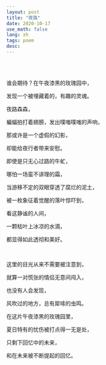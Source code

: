 ```yaml
---
layout: post
title: "夜路"
date: 2020-10-17
use_math: false
lang: zh
tags: poem
desc: 
---
```


<br>

<br>

谁会期待？在午夜漆黑的玫瑰园中，

发现一个被埋藏着的，有趣的灵魂。

夜路森森，

蝙蝠拍打着翅膀，发出噗嗤噗嗤的声响，

那或许是一个虚假的幻影，

却能给夜行者带来安慰。

即使是只无心过路的牛虻，

哪怕一场蛮不讲理的霜，

当游移不定的双眼穿透了腐烂的泥土，

被一枚象征着觉醒的落叶惊吓到，

看这静谧的人间，

一颗枯叶上冰凉的水滴，

都显得如此透彻和美好。

<br>

这里的目光从来不需要被注意到，

就算一对慌张的情侣无意间闯入，

也没有人会发现，

风吹过的地方，总有犀嗦的虫鸣。

在这片午夜漆黑的玫瑰园里，

夏日特有的忧伤被打点得一无是处，

只剩下回忆中的未来，

和在未来被不断提起的回忆。

